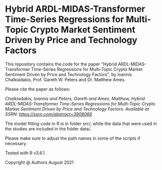# Hybrid ARDL-MIDAS-Transformer Time-Series Regressions for Multi-Topic Crypto Market Sentiment Driven by Price and Technology Factors

This repository contains the code for the paper "Hybrid ARDL-MIDAS-Transformer Time-Series Regressions for Multi-Topic Crypto Market Sentiment Driven by Price and Technology Factors", by Ioannis Chalkiadakis, Prof. Gareth W. Peters and Dr. Matthew Ames.

Please cite the paper as follows:

*Chalkiadakis, Ioannis and Peters, Gareth and Ames, Matthew, Hybrid ARDL-MIDAS-Transformer Time-Series Regressions for Multi-Topic Crypto Market Sentiment Driven by Price and Technology Factors. Available at SSRN: https://ssrn.com/abstract=3908066*

The model fitting code in R is in folder src/, while the data that were used in the studies are included in the folder data/.

Please make sure to adjust the path names in some of the scripts if necessary.

Tested with R v3.6.1.

Copyright @ Authors August 2021
